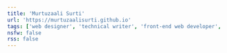 ```yaml
---
title: 'Murtuzaali Surti'
url: 'https://murtuzaalisurti.github.io'
tags: ['web designer', 'technical writer', 'front-end web developer', 'blogger']
nsfw: false
rss: false
---
```


